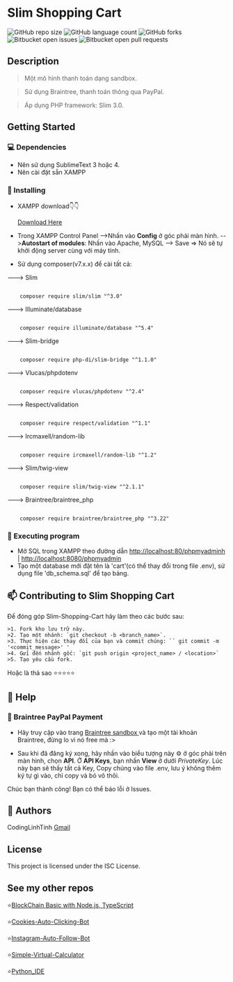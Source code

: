 # Slim Shopping Cart

![GitHub repo size](https://img.shields.io/github/repo-size/codinglinhtinh/Slim-Shopping-Cart?style=for-the-badge)
![GitHub language count](https://img.shields.io/github/languages/count/codinglinhtinh/Slim-Shopping-Cart?style=for-the-badge)
![GitHub forks](https://img.shields.io/github/forks/codinglinhtinh/Slim-Shopping-Cart?style=for-the-badge)
![Bitbucket open issues](https://img.shields.io/bitbucket/issues/codinglinhtinh/Slim-Shopping-Cart?style=for-the-badge)
![Bitbucket open pull requests](https://img.shields.io/bitbucket/pr-raw/codinglinhtinh/Slim-Shopping-Cart?style=for-the-badge)


## Description
>Một mô hình thanh toán dạng sandbox.

>Sử dụng Braintree, thanh toán thông qua PayPal.

>Áp dụng PHP framework: Slim 3.0.

## Getting Started
### 💻 Dependencies

* Nên sử dụng SublimeText 3 hoặc 4.
* Nên cài đặt sẵn XAMPP

### 🚀 Installing

* XAMPP download👇👇


    <a href="https://www.apachefriends.org/download.html">
        Download Here
    </a>

* Trong XAMPP Control Panel
-->Nhấn vào <b>Config</b> ở góc phải màn hình.
--><b>Autostart of modules</b>: Nhấn vào Apache, MySQL --> Save => Nó sẽ tự khởi động server cùng với máy tính.

* Sử dụng composer(v7.x.x) để cài tất cả:

---> Slim 

<code>
    composer require slim/slim "^3.0"
</code>


---> Illuminate/database

<code>
    composer require illuminate/database "^5.4"
</code>


---> Slim-bridge

<code>
    composer require php-di/slim-bridge "^1.1.0"
</code>


---> Vlucas/phpdotenv

<code>
    composer require vlucas/phpdotenv "^2.4"
</code>


---> Respect/validation

<code>
    composer require respect/validation "^1.1"
</code>


---> Ircmaxell/random-lib

<code>
    composer require ircmaxell/random-lib "^1.2"
</code>


---> Slim/twig-view

<code>
    composer require slim/twig-view "^2.1.1"
</code>


---> Braintree/braintree_php

<code>
    composer require braintree/braintree_php "^3.22"
</code>


### 🚀 Executing program

* Mở SQL trong XAMPP theo đường dẫn <a href="http://localhost:80/phpmyadminh"> http://localhost:80/phpmyadminh</a> | <a href="http://localhost:8080/phpmyadmin"> http://localhost:8080/phpmyadmin</a>
* Tạo một database mới đặt tên là 'cart'(có thể thay đổi trong file .env), sử dụng file 'db_schema.sql' để tạo bảng.

## 📫 Contributing to Slim Shopping Cart
Để đóng góp Slim-Shopping-Cart hãy làm theo các bước sau:

    >1. Fork kho lưu trữ này.
    >2. Tạo một nhánh: `git checkout -b <branch_name>`.
    >3. Thực hiện các thay đổi của bạn và commit chúng: `` git commit -m '<commit_message>' '
    >4. Gửi đến nhánh gốc: `git push origin <project_name> / <location>`
    >5. Tạo yêu cầu fork.

Hoặc là thả sao ⭐⭐⭐⭐⭐

## 🔎 Help

### 🛒 Braintree PayPal Payment
* Hãy truy cập vào trang <a href="https://www.braintreepayments.com/sandbox"> Braintree sandbox </a> và tạo một tài khoản Braintree, đừng lo vì nó free mà :> 

* Sau khi đã đăng ký xong, hãy nhấn vào biểu tượng này ⚙ ở góc phải trên màn hình, chọn <b>API</b>. Ở <b>API Keys</b>, bạn nhấn <b>View</b> ở dưới <i>PrivateKey</i>. Lúc này bạn sẽ thấy tất cả Key, Copy chúng vào file .env, lưu ý không thêm ký tự gì vào, chỉ copy và bỏ vô thôi.

Chúc bạn thành công!
Bạn có thể báo lỗi ở Issues. 

## 🧐 Authors

CodingLinhTinh 
[Gmail](ngocquachgamedevz@gmail.com)


## License

This project is licensed under the ISC License.

## See my other repos
⭐<a href="https://github.com/CodingLinhTinh/Node.js-blockchain-basic.git">BlockChain Basic with Node.js, TypeScript</a>

⭐<a href="https://github.com/CodingLinhTinh/Cookies-Auto-Clicking-Bot.git">Cookies-Auto-Clicking-Bot</a>

⭐<a href="https://github.com/CodingLinhTinh/Instagram-Auto-Follow-Bot.git">Instagram-Auto-Follow-Bot</a>

⭐<a href="https://github.com/CodingLinhTinh/Simple-Virtual-Calculator.git">Simple-Virtual-Calculator</a>

⭐<a href="https://github.com/CodingLinhTinh/Python_IDE.git">Python_IDE</a>
